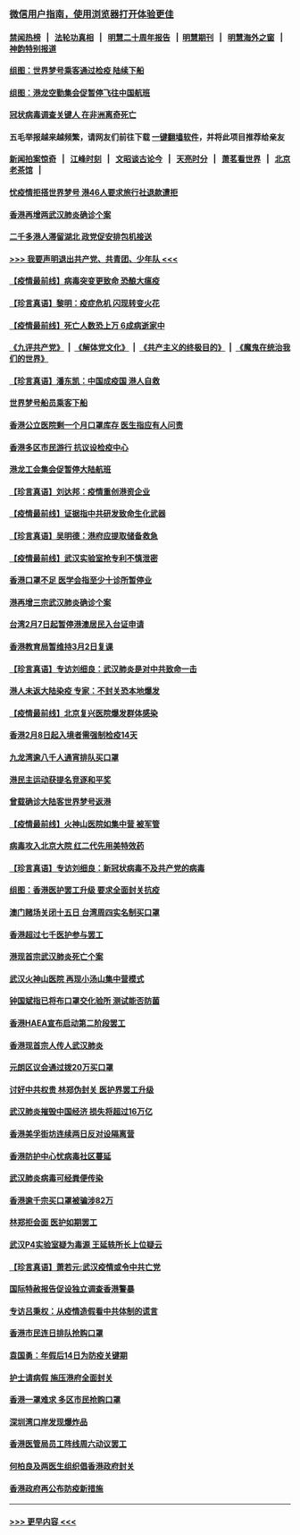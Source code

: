### [微信用户指南，使用浏览器打开体验更佳](https://github.com/gfw-breaker/banned-news1/blob/master/indexes/wechat-guide.md?t=0)
#### [禁闻热榜](热点新闻.md?t=0)  &nbsp;&nbsp;|&nbsp;&nbsp; [法轮功真相](https://github.com/gfw-breaker/truth/blob/master/README.md?t=0) &nbsp;&nbsp;|&nbsp;&nbsp; [明慧二十周年报告](https://github.com/gfw-breaker/mh-reports/blob/master/README.md?t=0) &nbsp;&nbsp;|&nbsp;&nbsp;[明慧期刊](https://github.com/gfw-breaker/mh-qikan) &nbsp;&nbsp;|&nbsp;&nbsp; [明慧海外之窗](https://github.com/gfw-breaker/mh-news/blob/master/README.md?t=0) &nbsp;&nbsp;|&nbsp;&nbsp; [神韵特别报道](https://github.com/gfw-breaker/mh-news/blob/master/shenyun.md?t=0)
#### [组图：世界梦号乘客通过检疫 陆续下船](../pages/nsc415/n11858302.md?t=02120144) 
#### [组图：港龙空勤集会促暂停飞往中国航班](../pages/nsc415/n11858190.md?t=02120144) 
#### [冠状病毒调查关键人 在非洲离奇死亡](../pages/nsc415/n11859798.md?t=02120144) 
#### 五毛举报越来越频繁，请网友们前往下载 [一键翻墙软件](https://github.com/gfw-breaker/ssr-accounts)，并将此项目推荐给亲友
#### [新闻拍案惊奇](https://github.com/gfw-breaker/banned-news1/blob/master/pages/link4.md) &nbsp;&nbsp;|&nbsp;&nbsp; [江峰时刻](https://github.com/gfw-breaker/banned-news1/blob/master/pages/link4.md) &nbsp;&nbsp;|&nbsp;&nbsp; [文昭谈古论今](https://github.com/gfw-breaker/banned-news1/blob/master/pages/link4.md) &nbsp;&nbsp;|&nbsp;&nbsp; [天亮时分](https://github.com/gfw-breaker/banned-news1/blob/master/pages/link4.md) &nbsp;&nbsp;|&nbsp;&nbsp; [萧茗看世界](https://github.com/gfw-breaker/banned-news1/blob/master/pages/link4.md) &nbsp;&nbsp;|&nbsp;&nbsp; [北京老茶馆](https://github.com/gfw-breaker/banned-news1/blob/master/pages/link4.md) &nbsp;&nbsp;|&nbsp;&nbsp; 
#### [忧疫情拒搭世界梦号 港46人要求旅行社退款遭拒](../pages/nsc415/n11859849.md?t=02120144) 
#### [香港再增两武汉肺炎确诊个案](../pages/nsc415/n11859833.md?t=02120144) 
#### [二千多港人滞留湖北 政党促安排包机接送](../pages/nsc415/n11859831.md?t=02120144) 
#### [>>> 我要声明退出共产党、共青团、少年队 <<<](https://github.com/begood0513/goodnews/blob/master/quit/letter.md) 
#### [【疫情最前线】病毒突变更致命 恐酿大瘟疫](../pages/nsc415/n11859604.md?t=02120144) 
#### [【珍言真语】黎明：疫症危机 闪现转变火花](../pages/nsc415/n11859199.md?t=02120144) 
#### [【疫情最前线】死亡人数恐上万 6成病逝家中](../pages/nsc415/n11856687.md?t=02120144) 
#### [《九评共产党》](https://github.com/begood0513/9ping.md/blob/master/README.md) &nbsp;|&nbsp; [《解体党文化》](../../../../jtdwh.md/blob/master/README.md)  &nbsp;|&nbsp; [《共产主义的终极目的》](../../../../gczydzjmd.md/blob/master/README.md) &nbsp;|&nbsp; [《魔鬼在统治我们的世界》](../../../../mgztzwmdsj.md/blob/master/README.md) 
#### [【珍言真语】潘东凯：中国成疫国 港人自救](../pages/nsc415/n11856962.md?t=02120144) 
#### [世界梦号船员乘客下船](../pages/nsc415/n11856883.md?t=02120144) 
#### [香港公立医院剩一个月口罩库存 医生指应有人问责](../pages/nsc415/n11856875.md?t=02120144) 
#### [香港多区市民游行 抗议设检疫中心](../pages/nsc415/n11856866.md?t=02120144) 
#### [港龙工会集会促暂停大陆航班](../pages/nsc415/n11856840.md?t=02120144) 
#### [【珍言真语】刘达邦：疫情重创港资企业](../pages/nsc415/n11854274.md?t=02120144) 
#### [【疫情最前线】证据指中共研发致命生化武器](../pages/nsc415/n11853087.md?t=02120144) 
#### [【珍言真语】吴明德：港府应提取储备救急](../pages/nsc415/n11852734.md?t=02120144) 
#### [【疫情最前线】武汉实验室抢专利不慎泄密](../pages/nsc415/n11850310.md?t=02120144) 
#### [香港口罩不足 医学会指至少十诊所暂停业](../pages/nsc415/n11850301.md?t=02120144) 
#### [港再增三宗武汉肺炎确诊个案](../pages/nsc415/n11850328.md?t=02120144) 
#### [台湾2月7日起暂停港澳居民入台证申请](../pages/nsc415/n11850304.md?t=02120144) 
#### [香港教育局暂维持3月2日复课](../pages/nsc415/n11850260.md?t=02120144) 
#### [【珍言真语】专访刘细良：武汉肺炎是对中共致命一击](../pages/nsc415/n11849934.md?t=02120144) 
#### [港人未返大陆染疫 专家：不封关恐本地爆发](../pages/nsc415/n11848021.md?t=02120144) 
#### [【疫情最前线】北京复兴医院爆发群体感染](../pages/nsc415/n11847626.md?t=02120144) 
#### [香港2月8日起入境者需强制检疫14天](../pages/nsc415/n11847658.md?t=02120144) 
#### [九龙湾逾八千人通宵排队买口罩](../pages/nsc415/n11847647.md?t=02120144) 
#### [港民主运动获提名竞逐和平奖](../pages/nsc415/n11847633.md?t=02120144) 
#### [曾载确诊大陆客世界梦号返港](../pages/nsc415/n11847608.md?t=02120144) 
#### [【疫情最前线】火神山医院如集中营 被军管](../pages/nsc415/n11847524.md?t=02120144) 
#### [病毒攻入北京大院 红二代先用美特效药](../pages/nsc415/n11847427.md?t=02120144) 
#### [【珍言真语】专访刘细良：新冠状病毒不及共产党的病毒](../pages/nsc415/n11847164.md?t=02120144) 
#### [组图：香港医护罢工升级 要求全面封关抗疫](../pages/nsc415/n11844107.md?t=02120144) 
#### [澳门赌场关闭十五日 台湾周四实名制买口罩](../pages/nsc415/n11845083.md?t=02120144) 
#### [香港超过七千医护参与罢工](../pages/nsc415/n11845051.md?t=02120144) 
#### [港现首宗武汉肺炎死亡个案](../pages/nsc415/n11844998.md?t=02120144) 
#### [武汉火神山医院 再现小汤山集中营模式](../pages/nsc415/n11844763.md?t=02120144) 
#### [钟国斌指已将布口罩交化验所 测试能否防菌](../pages/nsc415/n11842783.md?t=02120144) 
#### [香港HAEA宣布启动第二阶段罢工](../pages/nsc415/n11842723.md?t=02120144) 
#### [香港现首宗人传人武汉肺炎](../pages/nsc415/n11842766.md?t=02120144) 
#### [元朗区议会通过拨20万买口罩](../pages/nsc415/n11842754.md?t=02120144) 
#### [讨好中共权贵 林郑伪封关 医护界罢工升级](../pages/nsc415/n11842359.md?t=02120144) 
#### [武汉肺炎摧毁中国经济 损失将超过16万亿](../pages/nsc415/n11839723.md?t=02120144) 
#### [香港美孚街坊连续两日反对设隔离营](../pages/nsc415/n11839962.md?t=02120144) 
#### [香港防护中心忧病毒社区蔓延](../pages/nsc415/n11839933.md?t=02120144) 
#### [武汉肺炎病毒可经粪便传染](../pages/nsc415/n11839939.md?t=02120144) 
#### [香港逾千宗买口罩被骗涉82万](../pages/nsc415/n11839914.md?t=02120144) 
#### [林郑拒会面 医护如期罢工](../pages/nsc415/n11839892.md?t=02120144) 
#### [武汉P4实验室疑为毒源 王延轶所长上位疑云](../pages/nsc415/n11835543.md?t=02120144) 
#### [【珍言真语】萧若元:武汉疫情或令中共亡党](../pages/nsc415/n11829394.md?t=02120144) 
#### [国际特赦报告促设独立调查香港警暴](../pages/nsc415/n11833845.md?t=02120144) 
#### [专访吕秉权：从疫情造假看中共体制的谎言](../pages/nsc415/n11833813.md?t=02120144) 
#### [香港市民连日排队抢购口罩](../pages/nsc415/n11833794.md?t=02120144) 
#### [袁国勇：年假后14日为防疫关键期](../pages/nsc415/n11831088.md?t=02120144) 
#### [护士请病假 施压港府全面封关](../pages/nsc415/n11831030.md?t=02120144) 
#### [香港一罩难求 多区市民抢购口罩](../pages/nsc415/n11831002.md?t=02120144) 
#### [深圳湾口岸发现爆炸品](../pages/nsc415/n11828802.md?t=02120144) 
#### [香港医管局员工阵线周六动议罢工](../pages/nsc415/n11828762.md?t=02120144) 
#### [何柏良及两医生组织倡香港政府封关](../pages/nsc415/n11828749.md?t=02120144) 
#### [香港政府再公布防疫新措施](../pages/nsc415/n11828716.md?t=02120144) 

----
#### [ >>> 更早内容 <<< ](../indexes/nsc415-earlier.md)
